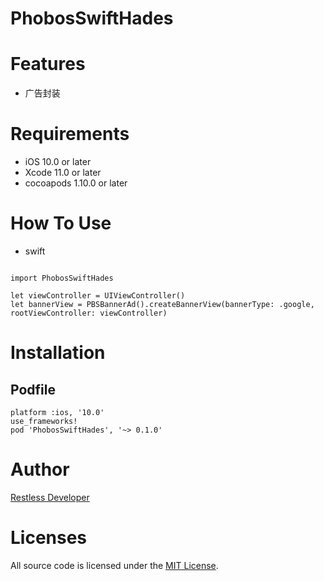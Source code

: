 PhobosSwiftHades
================
# Features
- 广告封装

# Requirements
- iOS 10.0 or later
- Xcode 11.0 or later
- cocoapods 1.10.0 or later


# How To Use
- swift

```

import PhobosSwiftHades

let viewController = UIViewController()
let bannerView = PBSBannerAd().createBannerView(bannerType: .google, rootViewController: viewController)

```

# Installation
## Podfile

```
platform :ios, '10.0'
use_frameworks!
pod 'PhobosSwiftHades', '~> 0.1.0'
```


# Author
[Restless Developer](https://github.com/restlesscode)



# Licenses
All source code is licensed under the [MIT License](../../LICENSE).
